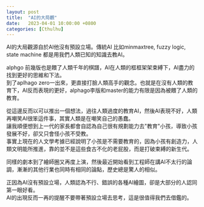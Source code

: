 ```yaml
---
layout: post
title:  "AI的大局觀"
date:   2023-04-01 10:00:00 +0800
categories: [Cthulhu]
---
```


AI的大局觀源自於AI他沒有預設立場。傳統AI 比如minmaxtree, fuzzy logic, state machine 都是用我們人類已知的知識去教AI。

alphgo 前幾版也是餵了人類千年的棋譜，AI在人類的框框架架束縛下，AI盡力的找到更好的思維和下法。  
到了aplhago zero一出來，更直接打臉人類高手的觀念。也就是在沒有人類的教育下，AI反而表現的更好，alphago李版和master的能力有限是因為被餵了人類的教育。

從這邊反而以可以推出一個想法，過往人類過度的教育AI，然後AI表現不好，人類再嘲笑AI很笨這件事，其實人類是在嘲笑自己的愚蠢。  
讓我順便想到上一代的家長都會自認為自己很有規劃能力去"教育"小孩，導致小孩發展不好，卻又只會怪小孩不受教。  
事實上現在的人文學考據已經說明了小孩是不需要教育的，因為小孩有創造力，人類文明能所推進，靠的並不是這些食古不化的老屁股，而是打破束縛的新生代。

同樣的劇本到了繪師圈又再度上演，然後最近開始看到工程師在講AI不太行的論調，漸漸的其他行業也同時有相同的論點，歷史總是驚人的相似。

正因為AI沒有預設立場，人類認為不行、錯誤的各種AI繪圖，卻是大部分的人認同第一眼好看。  
AI的出現反而一再的提醒不要帶著預設立場去思考，這是很值得我們去借鑑的。 